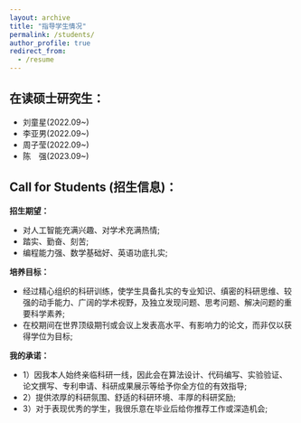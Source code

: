 ```yaml
---
layout: archive
title: "指导学生情况"
permalink: /students/
author_profile: true
redirect_from:
  - /resume
---
```


在读硕士研究生：
---
* 刘童星(2022.09~)
* 李亚男(2022.09~)
* 周子莹(2022.09~)
* 陈&emsp;强(2023.09~)

  
Call for Students (招生信息)：
---

**招生期望：**  
* 对人工智能充满兴趣、对学术充满热情;
* 踏实、勤奋、刻苦;
* 编程能力强、数学基础好、英语功底扎实;

**培养目标：**
* 经过精心组织的科研训练，使学生具备扎实的专业知识、缜密的科研思维、较强的动手能力、广阔的学术视野，及独立发现问题、思考问题、解决问题的重要科学素养; 
* 在校期间在世界顶级期刊或会议上发表高水平、有影响力的论文，而非仅以获得学位为目标;

**我的承诺：**
* 1）因我本人始终亲临科研一线，因此会在算法设计、代码编写、实验验证、论文撰写、专利申请、科研成果展示等给予你全方位的有效指导;
* 2）提供浓厚的科研氛围、舒适的科研环境、丰厚的科研奖励;
* 3）对于表现优秀的学生，我很乐意在毕业后给你推荐工作或深造机会;


